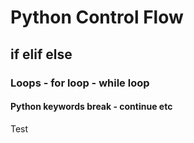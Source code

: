 # Python Control Flow
## if elif else
### Loops - for loop - while loop
#### Python keywords break - continue etc
 

Test